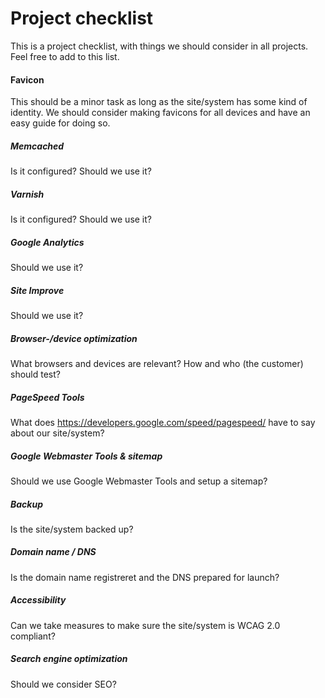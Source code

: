 # Project checklist

This is a project checklist, with things we should consider in all projects. Feel free to add to this list.

#### Favicon
This should be a minor task as long as the site/system has some kind of identity. We should consider making favicons for all devices and have an easy guide for doing so.

##### Memcached
Is it configured? Should we use it?

##### Varnish
Is it configured? Should we use it?

##### Google Analytics
Should we use it?

##### Site Improve
Should we use it?

##### Browser-/device optimization
What browsers and devices are relevant? How and who (the customer) should test?

##### PageSpeed Tools
What does https://developers.google.com/speed/pagespeed/ have to say about our site/system?

##### Google Webmaster Tools & sitemap
Should we use Google Webmaster Tools and setup a sitemap?

##### Backup
Is the site/system backed up?

##### Domain name / DNS
Is the domain name registreret and the DNS prepared for launch?

##### Accessibility
Can we take measures to make sure the site/system is WCAG 2.0 compliant?

##### Search engine optimization
Should we consider SEO?
